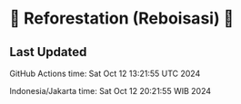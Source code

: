 
# 🌳 Reforestation (Reboisasi) 🌲

## Last Updated

GitHub Actions time: Sat Oct 12 13:21:55 UTC 2024

Indonesia/Jakarta time: Sat Oct 12 20:21:55 WIB 2024
